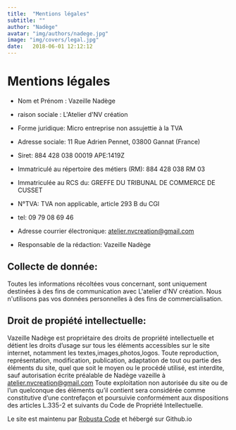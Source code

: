 ```yaml
---
title:  "Mentions légales"
subtitle: ""
author: "Nadège"
avatar: "img/authors/nadege.jpg"
image: "img/covers/legal.jpg"
date:   2018-06-01 12:12:12
---
```



Mentions légales
====


* Nom et Prénom : Vazeille Nadège
* raison sociale : L'Atelier d'NV création
* Forme juridique:  Micro entreprise non assujettie à la TVA
* Adresse sociale: 11 Rue Adrien Pennet, 03800 Gannat (France)
* Siret: 884 428 038 00019       APE:1419Z
* Immatriculé au répertoire des métiers (RM): 884 428 038 RM 03
* Immatriculée au RCS du: GREFFE DU TRIBUNAL DE COMMERCE DE CUSSET
* N°TVA: TVA non applicable, article 293 B du CGI 
* tel: 09 79 08 69 46
* Adresse courrier électronique: atelier.nvcreation@gmail.com

* Responsable de la rédaction: Vazeille Nadège

Collecte de donnée:
---
Toutes les informations récoltées vous concernant, sont uniquement destinées à des fins de communication avec L'atelier d'NV création. Nous n'utilisons pas vos données personnelles à des fins de commercialisation.

Droit de propiété intellectuelle:
---
Vazeille Nadège est propriétaire des droits de propriété intellectuelle et détient les droits d’usage sur tous les éléments accessibles sur le site internet, notamment les textes,images,photos,logos. Toute reproduction, représentation, modification, publication, adaptation de tout ou partie des éléments du site, quel que soit le moyen ou le procédé utilisé, est interdite, sauf autorisation écrite préalable de Nadège vazeille à atelier.nvcreation@gmail.com
Toute exploitation non autorisée du site ou de l’un quelconque des éléments qu’il contient sera considérée comme constitutive d’une contrefaçon et poursuivie conformément aux dispositions des articles L.335-2 et suivants du Code de Propriété Intellectuelle.



Le site est maintenu par [Robusta Code](http://www.robusta.io) et hébergé sur Github.io

